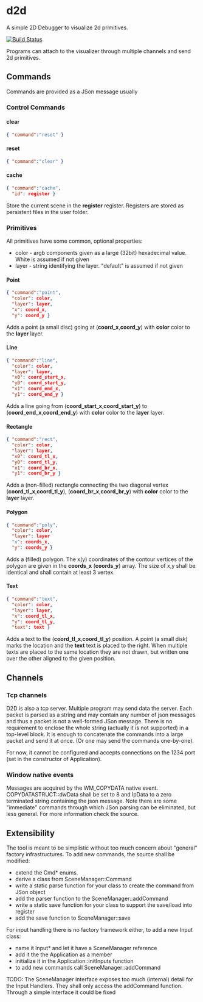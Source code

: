 # d2d
A simple 2D Debugger to visualize 2d primitives.

[![Build Status](https://travis-ci.org/zpgaal/d2d.svg?branch=master)](https://travis-ci.org/zpgaal/d2d)

Programs can attach to the visualizer through multiple channels and send 2d primitives.

## Commands
Commands are provided as a JSon message usually

### Control Commands

#### clear
 ```json
 { "command":"reset" }
 ```
#### reset
 ```json
 { "command":"clear" }
 ```
#### cache
 ```json
 { "command":"cache",
   "id": register }
 ```
 Store the current scene in the __register__ register. Registers are stored as persistent files in the user folder.

### Primitives
All primitives have some common, optional properties:
- color - argb components given as a large (32bit) hexadecimal value. White is assumed if not given
- layer - string identifying the layer. "default" is assumed if not given

#### Point
 ```json
 { "command":"point",
   "color": color,
   "layer": layer,
   "x": coord_x,
   "y": coord_y }
 ```
 Adds a point (a small disc) going at (__coord_x__,__coord_y__) with __color__ color to the __layer__ layer.

#### Line
 ```json
 { "command":"line",
   "color": color,
   "layer": layer,
   "x0": coord_start_x,
   "y0": coord_start_y,
   "x1": coord_end_x,
   "y1": coord_end_y }
 ```
 Adds a line going from (__coord_start_x__,__coord_start_y__) to (__coord_end_x__,__coord_end_y__) with __color__ color to the __layer__ layer.
 
#### Rectangle
 ```json
 { "command":"rect",
   "color": color,
   "layer": layer,
   "x0": coord_tl_x,
   "y0": coord_tl_y,
   "x1": coord_br_x,
   "y1": coord_br_y }
 ```
 Adds a (non-filled) rectangle connecting the two diagonal vertex  (__coord_tl_x__,__coord_tl_y__), (__coord_br_x__,__coord_br_y__) with __color__ color to the __layer__ layer.
 
#### Polygon
 ```json
 { "command":"poly",
   "color": color,
   "layer": layer
   "x": coords_x,
   "y": coords_y }
 ```
 Adds a (filled) polygon. The x(y) coordinates of the contour vertices of the polygon are given in the __coords_x__ (__coords_y__) array. The size of x,y shall be identical and shall contain at least 3 vertex.
 
 #### Text
 ```json
 { "command":"text",
   "color": color,
   "layer": layer,
   "x": coord_tl_x,
   "y": coord_tl_y,
   "text": text }
 ```
 Adds a text to the (__coord_tl_x__,__coord_tl_y__) position. A point (a small disk) marks the location and the __text__ text is placed to the right. When multiple texts are placed to the same location they are not drawn, but written one over the other aligned to the given position.
 
## Channels

### Tcp channels
D2D is also a tcp server. Multiple program may send data the server. Each packet is parsed as a string and may contain any number of json messages and thus a packet is not a well-formed JSon message. There is no requirement to enclose the whole string (actually it is not supported) in a top-level block. It is enough to concatenate the commands into a large packet and send it at once. (Or one may send the commands one-by-one).

For now, it cannot be configured and accepts connections on the 1234 port (set in the constructor of Application).

### Window native events
Messages are acquired by the WM_COPYDATA native event. COPYDATASTRUCT::dwData shall be set to 8 and lpData to a zero terminated string containing the json message. Note there are some "immediate" commands through which JSon parsing can be eliminated, but less general. For more information check the source.

## Extensibility
The tool is meant to be simplistic without too much concern about "general" factory infrastructures. 
To add new commands, the source shall be modified:
 - extend the Cmd* enums.
 - derive a class from SceneManager::Command 
 - write a static parse function for your class to create the command from JSon object
 - add the parser function to the SceneManager::addCommand
 - write a static save function for your class to support the save/load into register
 - add the save function to SceneManager::save

For input handling there is no factory framework either, to add a new Input class:
 - name it Input* and let it have a SceneManager reference
 - add it the the Application as a member
 - initialize it in the Application::initInputs function
 - to add new commands call SceneManager::addCommand

TODO: The SceneManager interface exposes too much (internal) detail for the Input Handlers. They shall only access the addCommand function. Through a simple interface it could be fixed

